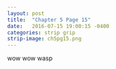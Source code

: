 ```yaml
---
layout: post
title:  "Chapter 5 Page 15"
date:   2016-07-15 19:00:15 -0400
categories: strip grip
strip-image: ch5pg15.png
---
```

wow wow wasp  
